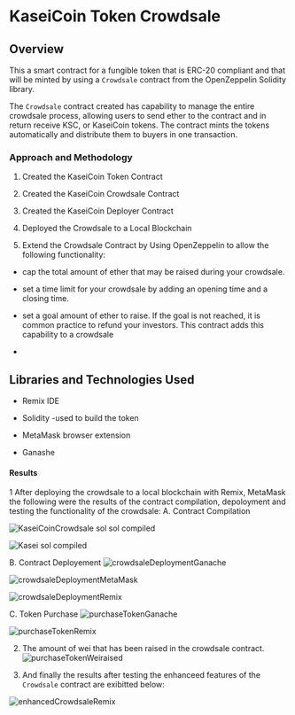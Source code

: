 
# KaseiCoin Token Crowdsale

## Overview

This a smart contract for  a fungible token that is ERC-20 compliant and that will be minted by using a `Crowdsale` contract from the OpenZeppelin Solidity library.

The `Crowdsale` contract created has capability to manage the entire crowdsale process, allowing users to send ether to the contract and in return receive KSC, or KaseiCoin tokens. The  contract mints the tokens automatically and distribute them to buyers in one transaction.

### Approach and Methodology

1. Created the KaseiCoin Token Contract

2. Created the KaseiCoin Crowdsale Contract

3. Created the KaseiCoin Deployer Contract

4. Deployed the Crowdsale to a Local Blockchain

5. Extend the Crowdsale Contract by Using OpenZeppelin to allow the following functionality:

 - cap the total amount of ether that may be raised during your crowdsale.

 - set a time limit for your crowdsale by adding an opening time and a closing time.

 - set a goal amount of ether to raise. If the goal is not reached, it is common practice to refund your investors. This contract adds this capability to a crowdsale
 - 
## Libraries and Technologies Used

- Remix IDE

- Solidity -used to build the token

- MetaMask browser extension
  
- Ganashe 

#### Results 

1 After deploying  the crowdsale to a local blockchain with Remix, MetaMask  the following were the results of the contract compilation, depoloyment and testing the functionality of the crowdsale:
A. Contract Compilation

![KaseiCoinCrowdsale sol  sol compiled](https://github.com/Abillu/ChallengeM21_Upload/assets/126644613/0abc096d-fd0f-42cc-8389-ca614e0f1e4a)

![Kasei  sol compiled](https://github.com/Abillu/ChallengeM21_Upload/assets/126644613/bdc6d10b-be14-4f5d-816d-8b3069923914)

B.  Contract Deployement 
![crowdsaleDeploymentGanache](https://github.com/Abillu/ChallengeM21_Upload/assets/126644613/afbb1126-9867-45b5-a5ba-64384a293800)

![crowdsaleDeploymentMetaMask](https://github.com/Abillu/ChallengeM21_Upload/assets/126644613/d09d0a57-2cfb-498d-9954-46a148bbae2d)

![crowdsaleDeploymentRemix](https://github.com/Abillu/ChallengeM21_Upload/assets/126644613/b79fc03b-5e39-4b3d-ade6-05d9483d6e28)


 C. Token Purchase 
![purchaseTokenGanache](https://github.com/Abillu/ChallengeM21_Upload/assets/126644613/3f7f1ed6-923c-429e-9f19-d191296b3107)

![purchaseTokenRemix](https://github.com/Abillu/ChallengeM21_Upload/assets/126644613/de9683e4-84ce-4750-bfcd-82680d90906e)





2. The amount of wei that has been raised in the crowdsale contract.
![purchaseTokenWeiraised](https://github.com/Abillu/ChallengeM21_Upload/assets/126644613/7c855611-57a7-4869-8016-4052bc21126e)


3. And finally the results after testing the enhanceed features of the `Crowdsale` contract are exibitted below:

   
![enhancedCrowdsaleRemix](https://github.com/Abillu/ChallengeM21_Upload/assets/126644613/37ac0da2-bae2-4cea-b24b-e1891798c49a)
